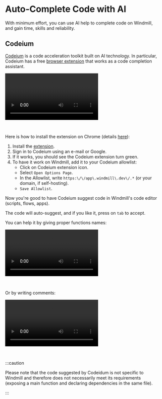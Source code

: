 # Auto-Complete Code with AI

With minimum effort, you can use AI help to complete code on Windmill, and gain time, skills and reliability.

## Codeium

[Codeium](https://codeium.com/) is a code acceleration toolkit built on AI technology. In particular, Codeium has a free [browser extension](https://codeium.com/download) that works as a code completion assistant.

<video
    className="border-2 rounded-xl object-cover w-full h-full dark:border-gray-800"
    autoPlay
    controls
    id="main-video"
    src="/videos/codeium_example.mp4"
/>

<br/>

Here is how to install the extension on Chrome (details [here](https://codeium.com/chrome_tutorial)):

1. Install the [extension](https://chrome.google.com/webstore/detail/codeium-ai-code-autocompl/hobjkcpmjhlegmobgonaagepfckjkceh).
2. Sign in to Codeium using an e-mail or Google.
3. If it works, you should see the Codeium extension turn green.
4. To have it work on Windmill, add it to your Codeium allowlist:
   - Click on Codeium extension icon.
   - Select `Open Options Page`.
   - In the Allowlist, write `https:\/\/app\.windmill\.dev\/.*` (or your domain, if self-hosting).
   - `Save Allowlist`.

Now you're good to have Codeium suggest code in Windmill's code editor (scripts, flows, apps).

The code will auto-suggest, and if you like it, press on `tab` to accept.

You can help it by giving proper functions names:

<video
    className="border-2 rounded-xl object-cover w-full h-full dark:border-gray-800"
    controls
    src="/videos/codeium_function.mp4"
/>

<br/>

Or by writing comments:

<video
    className="border-2 rounded-xl object-cover w-full h-full dark:border-gray-800"
    controls
    src="/videos/codeium_comments.mp4"
/>

<br/>

:::caution

Please note that the code suggested by Codeidum is not specific to Windmill and therefore does not necessarily meet its requirements (exposing a main function and declaring dependencies in the same file).

:::
